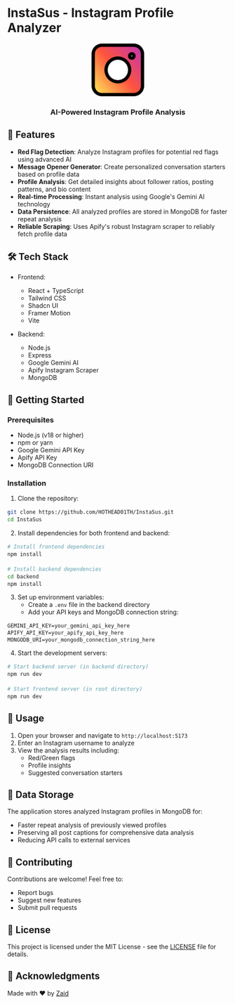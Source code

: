 # InstaSus - Instagram Profile Analyzer

<div align="center">
  <img src="/public/instagram.png" alt="InstaSus Logo" width="120" />
  <h3>AI-Powered Instagram Profile Analysis</h3>
</div>

## 🚀 Features

- **Red Flag Detection**: Analyze Instagram profiles for potential red flags using advanced AI
- **Message Opener Generator**: Create personalized conversation starters based on profile data
- **Profile Analysis**: Get detailed insights about follower ratios, posting patterns, and bio content
- **Real-time Processing**: Instant analysis using Google's Gemini AI technology
- **Data Persistence**: All analyzed profiles are stored in MongoDB for faster repeat analysis
- **Reliable Scraping**: Uses Apify's robust Instagram scraper to reliably fetch profile data

## 🛠️ Tech Stack

- Frontend:
  - React + TypeScript
  - Tailwind CSS
  - Shadcn UI
  - Framer Motion
  - Vite

- Backend:
  - Node.js
  - Express
  - Google Gemini AI
  - Apify Instagram Scraper
  - MongoDB

## 🚦 Getting Started

### Prerequisites

- Node.js (v18 or higher)
- npm or yarn
- Google Gemini API Key
- Apify API Key
- MongoDB Connection URI

### Installation

1. Clone the repository:
```bash
git clone https://github.com/HOTHEAD01TH/InstaSus.git
cd InstaSus
```

2. Install dependencies for both frontend and backend:
```bash
# Install frontend dependencies
npm install

# Install backend dependencies
cd backend
npm install
```

3. Set up environment variables:
   - Create a `.env` file in the backend directory
   - Add your API keys and MongoDB connection string:
```env
GEMINI_API_KEY=your_gemini_api_key_here
APIFY_API_KEY=your_apify_api_key_here
MONGODB_URI=your_mongodb_connection_string_here
```

4. Start the development servers:

```bash
# Start backend server (in backend directory)
npm run dev

# Start frontend server (in root directory)
npm run dev
```

## 🌟 Usage

1. Open your browser and navigate to `http://localhost:5173`
2. Enter an Instagram username to analyze
3. View the analysis results including:
   - Red/Green flags
   - Profile insights
   - Suggested conversation starters

## 💾 Data Storage

The application stores analyzed Instagram profiles in MongoDB for:
- Faster repeat analysis of previously viewed profiles
- Preserving all post captions for comprehensive data analysis
- Reducing API calls to external services

## 🤝 Contributing

Contributions are welcome! Feel free to:
- Report bugs
- Suggest new features
- Submit pull requests

## 📝 License

This project is licensed under the MIT License - see the [LICENSE](LICENSE) file for details.

## 🙏 Acknowledgments

Made with ❤️ by [Zaid](https://github.com/HOTHEAD01TH)